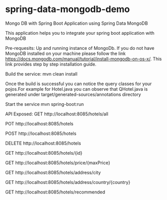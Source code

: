 # spring-data-mongodb-demo

Mongo DB with Spring Boot Application using Spring Data MongoDB 

This application helps you to integrate your spring boot application with MongoDB

Pre-requesits:
Up and running instance of MongoDb. If you do not have MongoDB installed on your machine please follow the link https://docs.mongodb.com/manual/tutorial/install-mongodb-on-os-x/. This link provides step by step installation guide.

Build the service:
mvn clean install

Once the build is successful you can notice the query classes for your pojos.For example for Hotel.java you can observe that QHotel.java is generated under target/generated-sources/annotations directory

Start the service
mvn spring-boot:run

API Exposed:
GET http://localhost:8085/hotels/all

POT http://localhost:8085/hotels

POST http://localhost:8085/hotels

DELETE http://localhost:8085/hotels

GET http://localhost:8085/hotels/{id}

GET http://localhost:8085/hotels/price/{maxPrice}

GET http://localhost:8085/hotels/address/city

GET http://localhost:8085/hotels/address/country/{country}

GET http://localhost:8085/hotels/recommended
